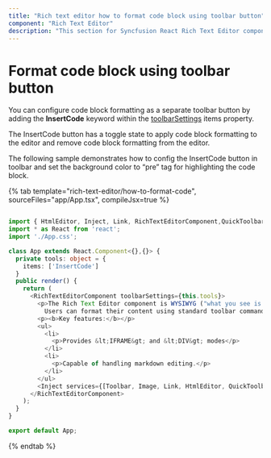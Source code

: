 ```yaml
---
title: "Rich text editor how to format code block using toolbar button"
component: "Rich Text Editor"
description: "This section for Syncfusion React Rich Text Editor component explains about how to format code block using toolbar button."
---
```


# Format code block using toolbar button

You can configure code block formatting as a separate toolbar button by adding the **InsertCode** keyword within the [toolbarSettings](./../../api/rich-text-editor/toolbarSettings/#toolbarsettings) items property.

The InsertCode button has a toggle state to apply code block formatting to the editor and remove code block formatting from the editor.

The following sample demonstrates how to config the InsertCode button in toolbar and set the background color to “pre” tag for highlighting the code block.

{% tab template="rich-text-editor/how-to-format-code", sourceFiles="app/App.tsx", compileJsx=true %}

```typescript

import { HtmlEditor, Inject, Link, RichTextEditorComponent,QuickToolbar, Toolbar } from '@syncfusion/ej2-react-richtexteditor';
import * as React from 'react';
import './App.css';

class App extends React.Component<{},{}> {
  private tools: object = {
    items: ['InsertCode']
  }
  public render() {
    return (
      <RichTextEditorComponent toolbarSettings={this.tools}>
        <p>The Rich Text Editor component is WYSIWYG ("what you see is what you get") editor that provides the best user experience to create and update the content.
          Users can format their content using standard toolbar commands.</p>
        <p><b>Key features:</b></p>
        <ul>
          <li>
            <p>Provides &lt;IFRAME&gt; and &lt;DIV&gt; modes</p>
          </li>
          <li>
            <p>Capable of handling markdown editing.</p>
          </li>
        </ul>
        <Inject services={[Toolbar, Image, Link, HtmlEditor, QuickToolbar]} />
      </RichTextEditorComponent>
    );
  }
}

export default App;

```

{% endtab %}